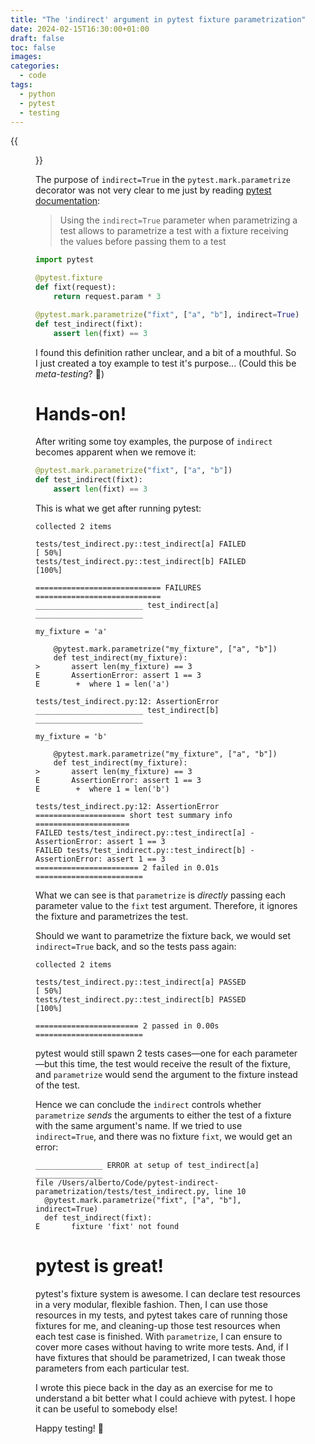 ```yaml
---
title: "The 'indirect' argument in pytest fixture parametrization"
date: 2024-02-15T16:30:00+01:00
draft: false
toc: false
images:
categories:
  - code
tags:
  - python
  - pytest
  - testing
---
```


{{<figure src="/img/julia-koblitz-RlOAwXt2fEA-unsplash.jpg" caption="Photo by [Julia Koblitz](https://unsplash.com/@jkoblitz) in [Unsplash](https://unsplash.com/s/photos/pieces)">}}

The purpose of `indirect=True` in the `pytest.mark.parametrize` decorator was not very clear to me just by reading [pytest documentation](https://docs.pytest.org/en/7.1.x/example/parametrize.html#indirect-parametrization):

> Using the `indirect=True` parameter when parametrizing a test allows to parametrize a test with a fixture receiving the values before passing them to a test

```python
import pytest

@pytest.fixture
def fixt(request):
    return request.param * 3

@pytest.mark.parametrize("fixt", ["a", "b"], indirect=True)
def test_indirect(fixt):
    assert len(fixt) == 3
```

I found this definition rather unclear, and a bit of a mouthful. So I just created a toy example to test it's purpose... (Could this be *meta-testing*? 🤔)

# Hands-on!

After writing some toy examples, the purpose of `indirect` becomes apparent when we remove it:

```python
@pytest.mark.parametrize("fixt", ["a", "b"])
def test_indirect(fixt):
    assert len(fixt) == 3
```

This is what we get after running pytest:

```
collected 2 items

tests/test_indirect.py::test_indirect[a] FAILED            [ 50%]
tests/test_indirect.py::test_indirect[b] FAILED            [100%]

============================ FAILURES ============================
________________________ test_indirect[a] ________________________

my_fixture = 'a'

    @pytest.mark.parametrize("my_fixture", ["a", "b"])
    def test_indirect(my_fixture):
>       assert len(my_fixture) == 3
E       AssertionError: assert 1 == 3
E        +  where 1 = len('a')

tests/test_indirect.py:12: AssertionError
________________________ test_indirect[b] ________________________

my_fixture = 'b'

    @pytest.mark.parametrize("my_fixture", ["a", "b"])
    def test_indirect(my_fixture):
>       assert len(my_fixture) == 3
E       AssertionError: assert 1 == 3
E        +  where 1 = len('b')

tests/test_indirect.py:12: AssertionError
==================== short test summary info =====================
FAILED tests/test_indirect.py::test_indirect[a] - AssertionError: assert 1 == 3
FAILED tests/test_indirect.py::test_indirect[b] - AssertionError: assert 1 == 3
======================= 2 failed in 0.01s ========================
```

What we can see is that `parametrize` is *directly* passing each parameter value to the `fixt` test argument. Therefore, it ignores the fixture and parametrizes the test.

Should we want to parametrize the fixture back, we would set `indirect=True` back, and so the tests pass again:

```
collected 2 items

tests/test_indirect.py::test_indirect[a] PASSED            [ 50%]
tests/test_indirect.py::test_indirect[b] PASSED            [100%]

======================= 2 passed in 0.00s ========================
```

pytest would still spawn 2 tests cases—one for each parameter—but this time, the test would receive the result of the fixture, and `parametrize` would send the argument to the fixture instead of the test.

Hence we can conclude the `indirect` controls whether `parametrize` *sends* the arguments to either the test of a fixture with the same argument's name. If we tried to use `indirect=True`, and there was no fixture `fixt`, we would get an error:

```
_______________ ERROR at setup of test_indirect[a] _______________
file /Users/alberto/Code/pytest-indirect-parametrization/tests/test_indirect.py, line 10
  @pytest.mark.parametrize("fixt", ["a", "b"], indirect=True)
  def test_indirect(fixt):
E       fixture 'fixt' not found
```

# pytest is great!

pytest's fixture system is awesome. I can declare test resources in a very modular, flexible fashion. Then, I can use those resources in my tests, and pytest takes care of running those fixtures for me, and cleaning-up those test resources when each test case is finished. With `parametrize`, I can ensure to cover more cases without having to write more tests. And, if I have fixtures that should be parametrized, I can tweak those parameters from each particular test.

I wrote this piece back in the day as an exercise for me to understand a bit better what I could achieve with pytest. I hope it can be useful to somebody else!

Happy testing! 🧪
